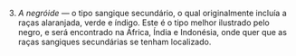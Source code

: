 ﻿3. *A negróide —* o tipo sangique secundário, o qual originalmente incluía a raças alaranjada,  verde e índigo. Este é o tipo melhor ilustrado pelo negro, e será encontrado na África, Índia e  Indonésia, onde quer que as raças sangiques secundárias se tenham localizado.